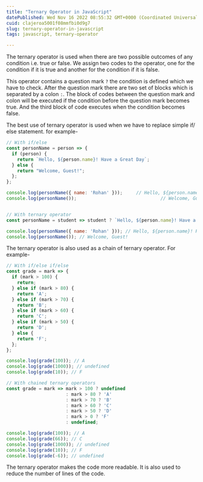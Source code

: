 ```yaml
---
title: "Ternary Operator in JavaScript"
datePublished: Wed Nov 16 2022 08:55:32 GMT+0000 (Coordinated Universal Time)
cuid: clajeroa5001f08mmfbi0d9g7
slug: ternary-operator-in-javascript
tags: javascript, ternary-operator

---
```


The ternary operator is used when there are two possible outcomes of any condition i.e. true or false. We assign two codes to the operator, one for the condition if it is true and another for the condition if it is false.

This operator contains a question mark `?` the condition is defined which we have to check. After the question mark there are two set of blocks which is separated by a colon `:`. The block of codes between the question mark and colon will be executed if the condition before the question mark becomes true. And the third block of code executes when the condition becomes false.

The best use of ternary operator is used when we have to replace simple if/ else statement. for example-

```javascript
// With if/else
const personName = person => {
  if (person) {
    return `Hello, ${person.name}! Have a Great Day`;
  } else {
    return "Welcome, Guest!";
  };
};

console.log(personName({ name: 'Rohan' }));     // Hello, ${person.name}! Have a Great Day
console.log(personName());                               // Welcome, Guest!


// With ternary operator
const personName = student => student ? `Hello, ${person.name}! Have a Great Day` : "Welcome, Guest!";

console.log(personName({ name: 'Rohan' })); // Hello, ${person.name}! Have a Great Day
console.log(personName()); // Welcome, Guest!
```

The ternary operator is also used as a chain of ternary operator. For example-

```javascript
// With if/else if/else
const grade = mark => {
  if (mark > 100) {
    return;
  } else if (mark > 80) {
    return 'A';
  } else if (mark > 70) {
    return 'B';
  } else if (mark > 60) {
    return 'C';
  } else if (mark > 50) {
    return 'D';
  } else {
    return 'F';
  };
};

console.log(grade(100)); // A
console.log(grade(1000)); // undefined
console.log(grade(10)); // F

// With chained ternary operators
const grade = mark => mark > 100 ? undefined
                      : mark > 80 ? 'A'
                      : mark > 70 ? 'B'
                      : mark > 60 ? 'C'
                      : mark > 50 ? 'D'
                      : mark > 0 ? 'F'
                      : undefined;

console.log(grade(100)); // A
console.log(grade(66)); // C
console.log(grade(1000)); // undefined
console.log(grade(10)); // F
console.log(grade(-6)); // undefined
```

The ternary operator makes the code more readable. It is also used to reduce the number of lines of the code.